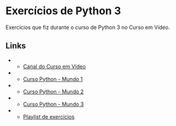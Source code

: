 # Exercícios de Python 3

Exercícios que fiz durante o curso de Python 3 no Curso em Vídeo.

## Links

* - [Canal do Curso em Vídeo](https://www.youtube.com/cursoemvideo)
* - [Curso Python - Mundo 1](https://www.youtube.com/playlist?list=PLHz_AreHm4dlKP6QQCekuIPky1CiwmdI6)
* - [Curso Python - Mundo 2](https://www.youtube.com/playlist?list=PLHz_AreHm4dk_nZHmxxf_J0WRAqy5Czye)
* - [Curso Python - Mundo 3](https://www.youtube.com/playlist?list=PLHz_AreHm4dksnH2jVTIVNviIMBVYyFnH)
* - [Playlist de exercícios](https://www.youtube.com/playlist?list=PLHz_AreHm4dm6wYOIW20Nyg12TAjmMGT-)